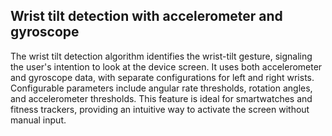 ## Wrist tilt detection with accelerometer and gyroscope
The wrist tilt detection algorithm identifies the wrist-tilt gesture, signaling the user's intention to look at the device screen. It uses both accelerometer and gyroscope data, with separate configurations for left and right wrists. Configurable parameters include angular rate thresholds, rotation angles, and accelerometer thresholds.
This feature is ideal for smartwatches and fitness trackers, providing an intuitive way to activate the screen without manual input.